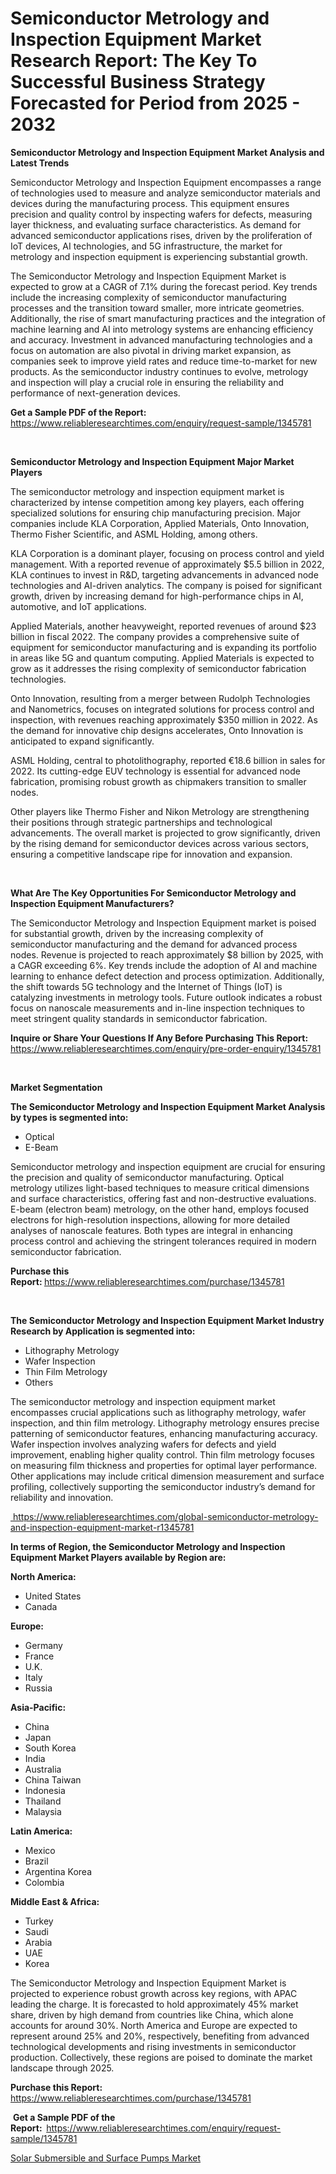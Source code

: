 <p><h1>Semiconductor Metrology and Inspection Equipment Market Research Report: The Key To Successful Business Strategy Forecasted for Period from 2025 - 2032</h1></p><p><strong>Semiconductor Metrology and Inspection Equipment Market Analysis and Latest Trends</strong></p>
<p><p>Semiconductor Metrology and Inspection Equipment encompasses a range of technologies used to measure and analyze semiconductor materials and devices during the manufacturing process. This equipment ensures precision and quality control by inspecting wafers for defects, measuring layer thickness, and evaluating surface characteristics. As demand for advanced semiconductor applications rises, driven by the proliferation of IoT devices, AI technologies, and 5G infrastructure, the market for metrology and inspection equipment is experiencing substantial growth.</p><p>The Semiconductor Metrology and Inspection Equipment Market is expected to grow at a CAGR of 7.1% during the forecast period. Key trends include the increasing complexity of semiconductor manufacturing processes and the transition toward smaller, more intricate geometries. Additionally, the rise of smart manufacturing practices and the integration of machine learning and AI into metrology systems are enhancing efficiency and accuracy. Investment in advanced manufacturing technologies and a focus on automation are also pivotal in driving market expansion, as companies seek to improve yield rates and reduce time-to-market for new products. As the semiconductor industry continues to evolve, metrology and inspection will play a crucial role in ensuring the reliability and performance of next-generation devices.</p></p>
<p><strong>Get a Sample PDF of the Report:&nbsp;</strong> <a href="https://www.reliableresearchtimes.com/enquiry/request-sample/1345781?utm_campaign=2940&utm_medium=2&utm_source=Github&utm_content=ia&utm_term=11042025&utm_id=semiconductor-metrology-and-inspection-equipment">https://www.reliableresearchtimes.com/enquiry/request-sample/1345781</a></p>
<p>&nbsp;</p>
<p><strong>Semiconductor Metrology and Inspection Equipment Major Market Players</strong></p>
<p><p>The semiconductor metrology and inspection equipment market is characterized by intense competition among key players, each offering specialized solutions for ensuring chip manufacturing precision. Major companies include KLA Corporation, Applied Materials, Onto Innovation, Thermo Fisher Scientific, and ASML Holding, among others.</p><p>KLA Corporation is a dominant player, focusing on process control and yield management. With a reported revenue of approximately $5.5 billion in 2022, KLA continues to invest in R&D, targeting advancements in advanced node technologies and AI-driven analytics. The company is poised for significant growth, driven by increasing demand for high-performance chips in AI, automotive, and IoT applications.</p><p>Applied Materials, another heavyweight, reported revenues of around $23 billion in fiscal 2022. The company provides a comprehensive suite of equipment for semiconductor manufacturing and is expanding its portfolio in areas like 5G and quantum computing. Applied Materials is expected to grow as it addresses the rising complexity of semiconductor fabrication technologies.</p><p>Onto Innovation, resulting from a merger between Rudolph Technologies and Nanometrics, focuses on integrated solutions for process control and inspection, with revenues reaching approximately $350 million in 2022. As the demand for innovative chip designs accelerates, Onto Innovation is anticipated to expand significantly.</p><p>ASML Holding, central to photolithography, reported €18.6 billion in sales for 2022. Its cutting-edge EUV technology is essential for advanced node fabrication, promising robust growth as chipmakers transition to smaller nodes.</p><p>Other players like Thermo Fisher and Nikon Metrology are strengthening their positions through strategic partnerships and technological advancements. The overall market is projected to grow significantly, driven by the rising demand for semiconductor devices across various sectors, ensuring a competitive landscape ripe for innovation and expansion.</p></p>
<p>&nbsp;</p>
<p><strong>What Are The Key Opportunities For Semiconductor Metrology and Inspection Equipment Manufacturers?</strong></p>
<p><p>The Semiconductor Metrology and Inspection Equipment market is poised for substantial growth, driven by the increasing complexity of semiconductor manufacturing and the demand for advanced process nodes. Revenue is projected to reach approximately $8 billion by 2025, with a CAGR exceeding 6%. Key trends include the adoption of AI and machine learning to enhance defect detection and process optimization. Additionally, the shift towards 5G technology and the Internet of Things (IoT) is catalyzing investments in metrology tools. Future outlook indicates a robust focus on nanoscale measurements and in-line inspection techniques to meet stringent quality standards in semiconductor fabrication.</p></p>
<p><strong>Inquire or Share Your Questions If Any Before Purchasing This Report:</strong> <a href="https://www.reliableresearchtimes.com/enquiry/pre-order-enquiry/1345781?utm_campaign=2940&utm_medium=2&utm_source=Github&utm_content=ia&utm_term=11042025&utm_id=semiconductor-metrology-and-inspection-equipment">https://www.reliableresearchtimes.com/enquiry/pre-order-enquiry/1345781</a></p>
<p>&nbsp;</p>
<p><strong>Market Segmentation</strong></p>
<p><strong>The Semiconductor Metrology and Inspection Equipment Market Analysis by types is segmented into:</strong></p>
<p><ul><li>Optical</li><li>E-Beam</li></ul></p>
<p><p>Semiconductor metrology and inspection equipment are crucial for ensuring the precision and quality of semiconductor manufacturing. Optical metrology utilizes light-based techniques to measure critical dimensions and surface characteristics, offering fast and non-destructive evaluations. E-beam (electron beam) metrology, on the other hand, employs focused electrons for high-resolution inspections, allowing for more detailed analyses of nanoscale features. Both types are integral in enhancing process control and achieving the stringent tolerances required in modern semiconductor fabrication.</p></p>
<p><strong>Purchase this Report:&nbsp;</strong><a href="https://www.reliableresearchtimes.com/purchase/1345781?utm_campaign=2940&utm_medium=2&utm_source=Github&utm_content=ia&utm_term=11042025&utm_id=semiconductor-metrology-and-inspection-equipment">https://www.reliableresearchtimes.com/purchase/1345781</a></p>
<p>&nbsp;</p>
<p><strong>The Semiconductor Metrology and Inspection Equipment Market Industry Research by Application is segmented into:</strong></p>
<p><ul><li>Lithography Metrology</li><li>Wafer Inspection</li><li>Thin Film Metrology</li><li>Others</li></ul></p>
<p><p>The semiconductor metrology and inspection equipment market encompasses crucial applications such as lithography metrology, wafer inspection, and thin film metrology. Lithography metrology ensures precise patterning of semiconductor features, enhancing manufacturing accuracy. Wafer inspection involves analyzing wafers for defects and yield improvement, enabling higher quality control. Thin film metrology focuses on measuring film thickness and properties for optimal layer performance. Other applications may include critical dimension measurement and surface profiling, collectively supporting the semiconductor industry’s demand for reliability and innovation.</p></p>
<p><a href="https://www.reliableresearchtimes.com/global-semiconductor-metrology-and-inspection-equipment-market-r1345781?utm_campaign=2940&utm_medium=2&utm_source=Github&utm_content=ia&utm_term=11042025&utm_id=semiconductor-metrology-and-inspection-equipment">&nbsp;https://www.reliableresearchtimes.com/global-semiconductor-metrology-and-inspection-equipment-market-r1345781</a></p>
<p><strong>In terms of Region, the Semiconductor Metrology and Inspection Equipment Market Players available by Region are:</strong></p>
<p>
    <p> <strong> North America: </strong>
        <ul>
            <li>United States</li>
            <li>Canada</li>
        </ul>
        </p> 
    <p> <strong> Europe: </strong>
        <ul>
            <li>Germany</li>
            <li>France</li>
            <li>U.K.</li>
            <li>Italy</li>
            <li>Russia</li>
        </ul>
        </p> 
    <p> <strong> Asia-Pacific: </strong>
        <ul>
            <li>China</li>
            <li>Japan</li>
            <li>South Korea</li>
            <li>India</li>
            <li>Australia</li>
            <li>China Taiwan</li>
            <li>Indonesia</li>
            <li>Thailand</li>
            <li>Malaysia</li>
        </ul>
        </p> 
    <p> <strong> Latin America: </strong>
        <ul>
            <li>Mexico</li>
            <li>Brazil</li>
            <li>Argentina Korea</li>
            <li>Colombia</li>
        </ul>
        </p> 
    <p> <strong> Middle East & Africa: </strong>
        <ul>
            <li>Turkey</li>
            <li>Saudi</li>
            <li>Arabia</li>
            <li>UAE</li>
            <li>Korea</li>
        </ul>
    </p>
    </p>
<p><p>The Semiconductor Metrology and Inspection Equipment Market is projected to experience robust growth across key regions, with APAC leading the charge. It is forecasted to hold approximately 45% market share, driven by high demand from countries like China, which alone accounts for around 30%. North America and Europe are expected to represent around 25% and 20%, respectively, benefiting from advanced technological developments and rising investments in semiconductor production. Collectively, these regions are poised to dominate the market landscape through 2025.</p></p>
<p><strong>Purchase this Report: </strong><a href="https://www.reliableresearchtimes.com/purchase/1345781?utm_campaign=2940&utm_medium=2&utm_source=Github&utm_content=ia&utm_term=11042025&utm_id=semiconductor-metrology-and-inspection-equipment">https://www.reliableresearchtimes.com/purchase/1345781</a></p>
<p>&nbsp;<strong>Get a Sample PDF of the Report:&nbsp;&nbsp;</strong><a href="https://www.reliableresearchtimes.com/enquiry/request-sample/1345781?utm_campaign=2940&utm_medium=2&utm_source=Github&utm_content=ia&utm_term=11042025&utm_id=semiconductor-metrology-and-inspection-equipment">https://www.reliableresearchtimes.com/enquiry/request-sample/1345781</a></p>
<p><strong></strong></p>
<p><p><a href="https://github.com/jullselai/Market-Research-Report-List-1/blob/main/solar-submersible-and-surface-pumps-market.md?utm_campaign=2940&utm_medium=2&utm_source=Github&utm_content=ia&utm_term=11042025&utm_id=semiconductor-metrology-and-inspection-equipment">Solar Submersible and Surface Pumps Market</a></p></p>